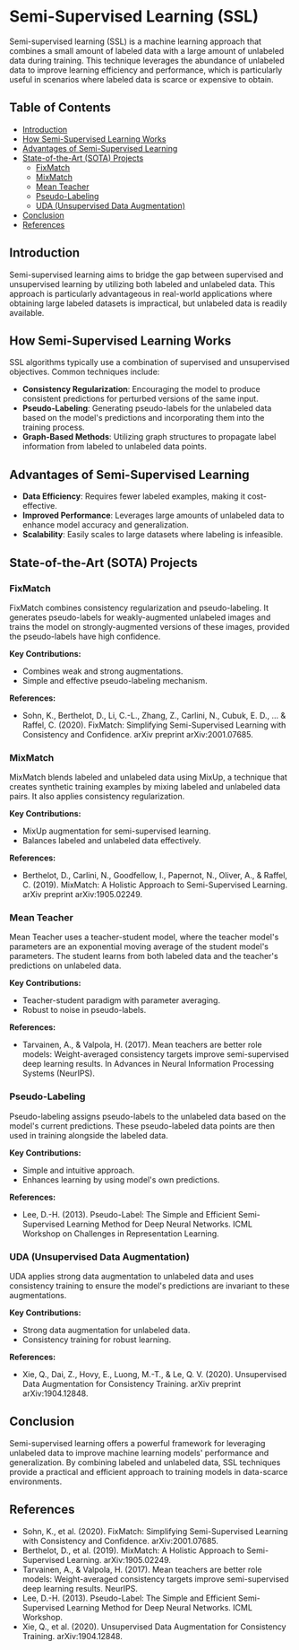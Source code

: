 # Semi-Supervised Learning (SSL)

Semi-supervised learning (SSL) is a machine learning approach that combines a small amount of labeled data with a large amount of unlabeled data during training. This technique leverages the abundance of unlabeled data to improve learning efficiency and performance, which is particularly useful in scenarios where labeled data is scarce or expensive to obtain.

## Table of Contents
- [Introduction](#introduction)
- [How Semi-Supervised Learning Works](#how-semi-supervised-learning-works)
- [Advantages of Semi-Supervised Learning](#advantages-of-semi-supervised-learning)
- [State-of-the-Art (SOTA) Projects](#state-of-the-art-sota-projects)
  - [FixMatch](#fixmatch)
  - [MixMatch](#mixmatch)
  - [Mean Teacher](#mean-teacher)
  - [Pseudo-Labeling](#pseudo-labeling)
  - [UDA (Unsupervised Data Augmentation)](#uda-unsupervised-data-augmentation)
- [Conclusion](#conclusion)
- [References](#references)

## Introduction
Semi-supervised learning aims to bridge the gap between supervised and unsupervised learning by utilizing both labeled and unlabeled data. This approach is particularly advantageous in real-world applications where obtaining large labeled datasets is impractical, but unlabeled data is readily available.

## How Semi-Supervised Learning Works
SSL algorithms typically use a combination of supervised and unsupervised objectives. Common techniques include:
- **Consistency Regularization**: Encouraging the model to produce consistent predictions for perturbed versions of the same input.
- **Pseudo-Labeling**: Generating pseudo-labels for the unlabeled data based on the model's predictions and incorporating them into the training process.
- **Graph-Based Methods**: Utilizing graph structures to propagate label information from labeled to unlabeled data points.

## Advantages of Semi-Supervised Learning
- **Data Efficiency**: Requires fewer labeled examples, making it cost-effective.
- **Improved Performance**: Leverages large amounts of unlabeled data to enhance model accuracy and generalization.
- **Scalability**: Easily scales to large datasets where labeling is infeasible.

## State-of-the-Art (SOTA) Projects

### FixMatch
FixMatch combines consistency regularization and pseudo-labeling. It generates pseudo-labels for weakly-augmented unlabeled images and trains the model on strongly-augmented versions of these images, provided the pseudo-labels have high confidence.

**Key Contributions:**
- Combines weak and strong augmentations.
- Simple and effective pseudo-labeling mechanism.

**References:**
- Sohn, K., Berthelot, D., Li, C.-L., Zhang, Z., Carlini, N., Cubuk, E. D., ... & Raffel, C. (2020). FixMatch: Simplifying Semi-Supervised Learning with Consistency and Confidence. arXiv preprint arXiv:2001.07685.

### MixMatch
MixMatch blends labeled and unlabeled data using MixUp, a technique that creates synthetic training examples by mixing labeled and unlabeled data pairs. It also applies consistency regularization.

**Key Contributions:**
- MixUp augmentation for semi-supervised learning.
- Balances labeled and unlabeled data effectively.

**References:**
- Berthelot, D., Carlini, N., Goodfellow, I., Papernot, N., Oliver, A., & Raffel, C. (2019). MixMatch: A Holistic Approach to Semi-Supervised Learning. arXiv preprint arXiv:1905.02249.

### Mean Teacher
Mean Teacher uses a teacher-student model, where the teacher model's parameters are an exponential moving average of the student model's parameters. The student learns from both labeled data and the teacher's predictions on unlabeled data.

**Key Contributions:**
- Teacher-student paradigm with parameter averaging.
- Robust to noise in pseudo-labels.

**References:**
- Tarvainen, A., & Valpola, H. (2017). Mean teachers are better role models: Weight-averaged consistency targets improve semi-supervised deep learning results. In Advances in Neural Information Processing Systems (NeurIPS).

### Pseudo-Labeling
Pseudo-labeling assigns pseudo-labels to the unlabeled data based on the model's current predictions. These pseudo-labeled data points are then used in training alongside the labeled data.

**Key Contributions:**
- Simple and intuitive approach.
- Enhances learning by using model's own predictions.

**References:**
- Lee, D.-H. (2013). Pseudo-Label: The Simple and Efficient Semi-Supervised Learning Method for Deep Neural Networks. ICML Workshop on Challenges in Representation Learning.

### UDA (Unsupervised Data Augmentation)
UDA applies strong data augmentation to unlabeled data and uses consistency training to ensure the model's predictions are invariant to these augmentations.

**Key Contributions:**
- Strong data augmentation for unlabeled data.
- Consistency training for robust learning.

**References:**
- Xie, Q., Dai, Z., Hovy, E., Luong, M.-T., & Le, Q. V. (2020). Unsupervised Data Augmentation for Consistency Training. arXiv preprint arXiv:1904.12848.

## Conclusion
Semi-supervised learning offers a powerful framework for leveraging unlabeled data to improve machine learning models' performance and generalization. By combining labeled and unlabeled data, SSL techniques provide a practical and efficient approach to training models in data-scarce environments.

## References
- Sohn, K., et al. (2020). FixMatch: Simplifying Semi-Supervised Learning with Consistency and Confidence. arXiv:2001.07685.
- Berthelot, D., et al. (2019). MixMatch: A Holistic Approach to Semi-Supervised Learning. arXiv:1905.02249.
- Tarvainen, A., & Valpola, H. (2017). Mean teachers are better role models: Weight-averaged consistency targets improve semi-supervised deep learning results. NeurIPS.
- Lee, D.-H. (2013). Pseudo-Label: The Simple and Efficient Semi-Supervised Learning Method for Deep Neural Networks. ICML Workshop.
- Xie, Q., et al. (2020). Unsupervised Data Augmentation for Consistency Training. arXiv:1904.12848.
```
